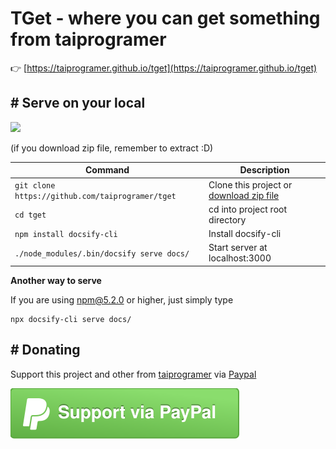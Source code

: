 # TGet - where you can get something from taiprogramer

:point_right: [https://taiprogramer.github.io/tget](https://taiprogramer.github.io/tget)

## # Serve on your local
![](https://img.shields.io/github/repo-size/taiprogramer/tget.svg)

(if you download zip file, remember to extract :D)

|Command|Description|
|---|---|
|`git clone https://github.com/taiprogramer/tget`|Clone this project or [download zip file](https://github.com/taiprogramer/tget/archive/master.zip)|
|`cd tget`|cd into project root directory|
|`npm install docsify-cli`|Install docsify-cli|
|`./node_modules/.bin/docsify serve docs/`|Start server at localhost:3000|

**Another way to serve**

If you are using npm@5.2.0 or higher, just simply type

```
npx docsify-cli serve docs/
```

## # Donating
Support this project and other from [taiprogramer](https://github.com/taiprogramer) via [Paypal](https://www.paypal.me/taiprogramer/1)

[![](docs/src/images/paypal-support-button.svg)](https://www.paypal.me/taiprogramer/1)